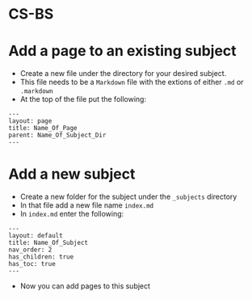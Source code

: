 # CS-BS

# Add a page to an existing subject
* Create a new file under the directory for your desired subject.
* This file needs to be a `Markdown` file with the extions of either `.md` or `.markdown`
* At the top of the file put the following:
```
---
layout: page
title: Name_Of_Page
parent: Name_Of_Subject_Dir
---
```

# Add a new subject
* Create a new folder for the subject under the `_subjects` directory
* In that file add a new file name `index.md`
* In `index.md` enter the following:
```
---
layout: default
title: Name_Of_Subject
nav_order: 2
has_children: true
has_toc: true
---
```
* Now you can add pages to this subject